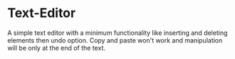 # Text-Editor
A simple text editor with a minimum functionality like inserting and deleting elements then undo option. Copy and paste won't work and manipulation will be only at the end of the text.
